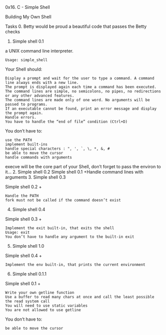 0x16. C - Simple Shell

Building My Own Shell

Tasks
0. Betty would be proud
a beautiful code that passes the Betty checks
1. Simple shell 0.1

a UNIX command line interpreter.

    Usage: simple_shell

Your Shell should:

    Display a prompt and wait for the user to type a command. A command line always ends with a new line.
    The prompt is displayed again each time a command has been executed.
    The command lines are simple, no semicolons, no pipes, no redirections or any other advanced features.
    The command lines are made only of one word. No arguments will be passed to programs.
    If an executable cannot be found, print an error message and display the prompt again.
    Handle errors.
    You have to handle the “end of file” condition (Ctrl+D)

You don’t have to:

    use the PATH
    implement built-ins
    handle special characters : ", ', `, \, *, &, #
    be able to move the cursor
    handle commands with arguments

execve will be the core part of your Shell, don’t forget to pass the environ to it…
2. Simple shell 0.2
Simple shell 0.1 +Handle command lines with arguments
3. Simple shell 0.3

Simple shell 0.2 +

    Handle the PATH
    fork must not be called if the command doesn’t exist

4. Simple shell 0.4

Simple shell 0.3 +

    Implement the exit built-in, that exits the shell
    Usage: exit
    You don’t have to handle any argument to the built-in exit

5. Simple shell 1.0

Simple shell 0.4 +

    Implement the env built-in, that prints the current environment

6. Simple shell 0.1.1

Simple shell 0.1 +

    Write your own getline function
    Use a buffer to read many chars at once and call the least possible the read system call
    You will need to use static variables
    You are not allowed to use getline

You don’t have to:

    be able to move the cursor

